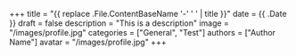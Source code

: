 +++
title = "{{ replace .File.ContentBaseName '-' ' ' | title }}"
date = {{ .Date }}
draft = false
description = "This is a description"
image = "/images/profile.jpg"
categories = ["General", "Test"]
authors = ["Author Name"]
avatar = "/images/profile.jpg"
+++
